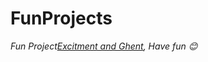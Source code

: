 # FunProjects
<p><em>Fun Project<a href="https://hogent.be">Excitment and Ghent</a>, Have fun 😊</br>
</em></p>


